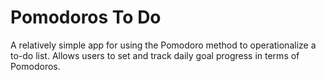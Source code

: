 # Pomodoros To Do

A relatively simple app for using the Pomodoro method to operationalize a to-do list. Allows users to set and track daily goal progress in terms of Pomodoros.

